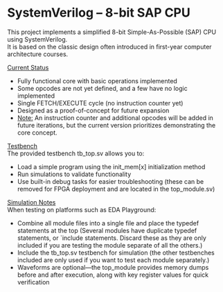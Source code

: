 # SystemVerilog – 8-bit SAP CPU

This project implements a simplified 8-bit Simple-As-Possible (SAP) CPU using SystemVerilog.  
It is based on the classic design often introduced in first-year computer architecture courses.  

<ins>Current Status</ins>  
- Fully functional core with basic operations implemented  
- Some opcodes are not yet defined, and a few have no logic implemented  
- Single FETCH/EXECUTE cycle (no instruction counter yet)  
- Designed as a proof-of-concept for future expansion  
- <ins>Note:</ins> An instruction counter and additional opcodes will be added in future iterations, but the current version prioritizes demonstrating the core concept.  

<ins>Testbench</ins>  
The provided testbench tb_top.sv allows you to:  
- Load a simple program using the init_mem[x] initialization method  
- Run simulations to validate functionality  
- Use built-in debug tasks for easier troubleshooting (these can be removed for FPGA deployment and are located in the top_module.sv)

<ins>Simulation Notes</ins>  
  When testing on platforms such as EDA Playground:  
- Combine all module files into a single file and place the typedef statements at the top (Several modules have duplicate typedef statements, or `include statements. Discard these as they are only included if you are testing the module separate of all the others.)  
- Include the tb_top.sv testbench for simulation (the other testbenches included are only used if you want to test each module separately.) 
- Waveforms are optional—the top_module provides memory dumps before and after execution, along with key register values for quick verification
